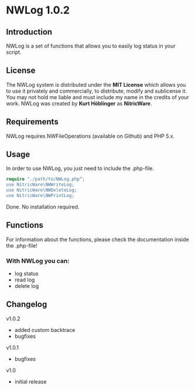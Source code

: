 # NWLog 1.0.2
## Introduction
NWLog is a set of functions that allows you to easily log status in your script.
## License
The NWLog system is distributed under the **MIT License** which allows you to use it privately and commercially, to distribute, modify and sublicense it. You may not hold me liable and must include my name in the credits of your work.
NWLog was created by **Kurt Höblinger** as **NitricWare**.
## Requirements
NWLog requires NWFileOperations (available on Github) and PHP 5.x.
## Usage
In order to use NWLog, you just need to include the .php-file.
```php
require "./path/to/NWLog.php“;
use NitricWare\NWWriteLog;
use NitricWare\NWDeleteLog;
use NitricWare\NWPrintLog;
```
Done. No installation required.
## Functions
For information about the functions, please check the documentation inside the .php-file!
### With NWLog you can:
* log status
* read log
* delete log

## Changelog
v1.0.2
- added custom backtrace
- bugfixes

v1.0.1
- bugfixes

v1.0
- initial release